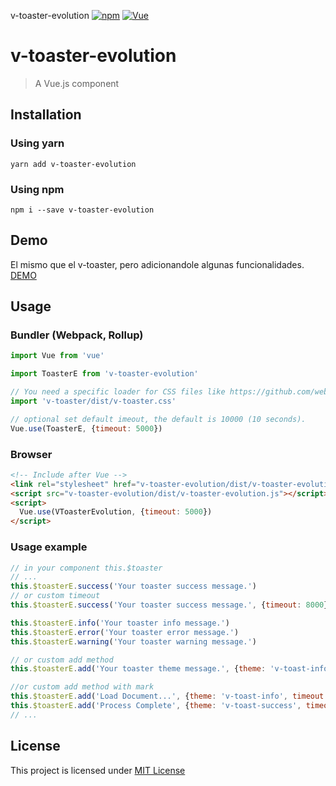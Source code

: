 v-toaster-evolution
[![npm](https://img.shields.io/npm/v/v-toaster-evolution.svg?style=flat-square)](https://www.npmjs.com/package/v-toaster-evolution) [![Vue](https://img.shields.io/badge/vue-2.x-brightgreen.svg?style=flat-square)](https://vuejs.org/)

v-toaster-evolution
=========

> A Vue.js component

Installation
------------

### Using yarn

`yarn add v-toaster-evolution`

### Using npm

`npm i --save v-toaster-evolution`

Demo
----
El mismo que el v-toaster, pero adicionandole algunas funcionalidades.
[DEMO](http://albertotorre.github.io/v-toaster-evolution/demo-evolution)

Usage
-----

### Bundler (Webpack, Rollup)

```js
import Vue from 'vue'

import ToasterE from 'v-toaster-evolution'

// You need a specific loader for CSS files like https://github.com/webpack/css-loader
import 'v-toaster/dist/v-toaster.css'

// optional set default imeout, the default is 10000 (10 seconds).
Vue.use(ToasterE, {timeout: 5000})
```

### Browser

```html
<!-- Include after Vue -->
<link rel="stylesheet" href="v-toaster-evolution/dist/v-toaster-evolution.css"></link>
<script src="v-toaster-evolution/dist/v-toaster-evolution.js"></script>
<script>
  Vue.use(VToasterEvolution, {timeout: 5000})
</script>
```

### Usage example

```js
// in your component this.$toaster
// ...
this.$toasterE.success('Your toaster success message.')
// or custom timeout
this.$toasterE.success('Your toaster success message.', {timeout: 8000})

this.$toasterE.info('Your toaster info message.')
this.$toasterE.error('Your toaster error message.')
this.$toasterE.warning('Your toaster warning message.')

// or custom add method
this.$toasterE.add('Your toaster theme message.', {theme: 'v-toast-info', timeout: 10000})

//or custom add method with mark
this.$toasterE.add('Load Document...', {theme: 'v-toast-info', timeout: 10000, mark:3})
this.$toasterE.add('Process Complete', {theme: 'v-toast-success', timeout: 1000, mark:3})
// ...
```

License
-------

This project is licensed under [MIT License](http://en.wikipedia.org/wiki/MIT_License)
